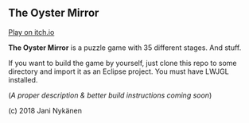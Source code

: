 ## The Oyster Mirror

[Play on itch.io](https://jani-nykanen.itch.io/the-oyster-mirror)

**The Oyster Mirror** is a puzzle game with 35 different stages. And stuff.

If you want to build the game by yourself, just clone this repo to some directory and import it as an Eclipse project. You must have LWJGL installed.

(*A proper description & better build instructions coming soon*)

(c) 2018 Jani Nykänen
